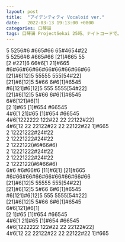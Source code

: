 ```yaml
---
layout: post
title:  "アイデンティティ Vocaloid ver."
date:   2022-03-13 19:13:00 +0800
categories: 口琴谱
tags: 口琴谱 ProjectSekai 25時、ナイトコードで。
---
```

5 5256#6 #665#66 65#4654#22  
5 5256#6 #665#66 [21]#665 55  
[2 #221]6 66#6[1 21]#665  
\#6#66#66#66#66#66#66#66#66  
[21]#6[12]5 55555 555[54#22]  
[21]#6[12]5 5#66 6#6[1]#6545  
\#6[121]#6[12]5 555 5555[54#22]  
[21]#6[12]5 5#66 6#6[1]#6545  
6#6[121]#6[1]  
[2 1]#65 [1]#654 #66545  
4#6[1 21]#65 [1]#654 #66545  
4#6[1222222 122#22 22 22122#22]  
4#6[12 22 22122#22 22 22122#22 1]#665   
2 12221222#24#22  
2 12221222#24#22  
2 1222122(#6#66#6)  
2 12221222#24#22  
2 12221222#24#22    
2 1222122(#6#66#6)  
6#6 #6#66#6 [11]#6[1] [21]#665  
\#6#66#66#66#66#66#66#66#66  
[21]#6[12]5 55555 555[54#22]  
[21]#6[12]5 5#66 6#6[1]#6545  
\#6[121]#6[12]5 555 5555[54#22]  
[21]#6[12]5 5#66 6#6[1]#6545  
6#6[121]#6[1]  
[2 1]#65 [1]#654 #66545  
4#6[1 21]#65 [1]#654 #66545  
4#6[1222222 122#22 22 22122#22]  
4#6[12 22 22122#22 22 22122#22 1]#665  